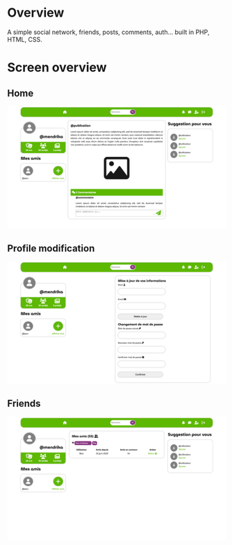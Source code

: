 # Overview
A simple social network, friends, posts, comments, auth... built in PHP, HTML, CSS.

# Screen overview
## Home
![Home](screenshoot/screen1.png)

## Profile modification
![Profile](screenshoot/screen2.png)

## Friends
![Friends](screenshoot/screen3.png)
